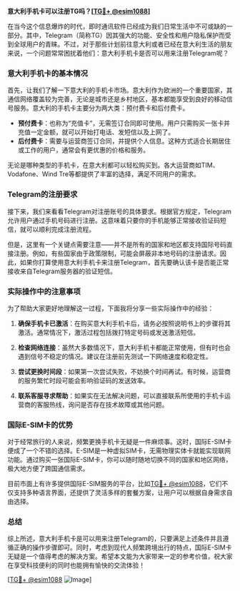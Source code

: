 **意大利手机卡可以注册TG吗？[[TG💪+ @esim1088](https://t.me/s/esim1088)]**

在当今这个信息爆炸的时代，即时通讯软件已经成为我们日常生活中不可或缺的一部分。其中，Telegram（简称TG）因其强大的功能、安全性和用户隐私保护而受到全球用户的青睐。不过，对于那些计划前往意大利或者已经在意大利生活的朋友来说，一个问题常常困扰着他们：意大利手机卡是否可以用来注册Telegram呢？

### 意大利手机卡的基本情况

首先，让我们了解一下意大利的手机卡市场。意大利作为欧洲的一个重要国家，其通信网络覆盖较为完善，无论是城市还是乡村地区，基本都能享受到良好的移动信号服务。意大利的手机卡主要分为两大类：预付费卡和后付费卡。

- **预付费卡**：也称为“充值卡”，无需签订合同即可使用。用户只需购买一张卡并充值一定金额，就可以开始打电话、发短信以及上网了。
- **后付费卡**：需要与运营商签订合同，并提供个人信息。这种方式适合长期居住或工作的用户，通常会有更优惠的价格和服务。

无论是哪种类型的手机卡，在意大利都可以轻松购买到。各大运营商如TIM、Vodafone、Wind Tre等都提供了丰富的选择，满足不同用户的需求。

### Telegram的注册要求

接下来，我们来看看Telegram对注册账号的具体要求。根据官方规定，Telegram允许用户通过手机号码进行注册。这意味着只要你的手机能够正常接收验证码短信，就可以顺利完成注册流程。

但是，这里有一个关键点需要注意——并不是所有的国家和地区都支持国际号码直接注册。例如，有些国家由于政策限制，可能会屏蔽非本地号码的注册请求。因此，如果你打算使用意大利手机卡来注册Telegram，首先要确认该卡是否能正常接收来自Telegram服务器的验证短信。

### 实际操作中的注意事项

为了帮助大家更好地理解这一过程，下面我将分享一些实际操作中的经验：

1. **确保手机卡已激活**：在购买意大利手机卡后，请务必按照说明书上的步骤将其激活。通常情况下，激活过程包括拨打特定号码或发送激活短信。

2. **检查网络连接**：虽然大多数情况下，意大利手机卡都能正常使用，但有时也会遇到信号不稳定的情况。建议在注册前先测试一下网络速度和稳定性。

3. **尝试更换时间段**：如果第一次尝试失败，不妨换个时间再试。有时候，运营商的服务繁忙时段可能会影响验证码的发送效率。

4. **联系客服寻求帮助**：如果实在无法解决问题，可以直接联系所使用的手机卡运营商的客服热线，询问是否存在技术故障或其他问题。

### 国际E-SIM卡的优势

对于经常旅行的人来说，频繁更换手机卡无疑是一件麻烦事。这时，国际E-SIM卡便成了一个不错的选择。E-SIM是一种虚拟SIM卡，无需物理实体卡就能实现联网功能。通过购买一张国际E-SIM卡，你可以随时随地切换不同的国家和地区网络，极大地方便了跨国通信需求。

目前市面上有许多提供国际E-SIM服务的平台，比如[TG💪+ @esim1088](https://t.me/s/esim1088)，它们不仅支持多种语言界面，还提供了灵活多样的套餐方案，让用户可以根据自身需求自由选择。

### 总结

综上所述，意大利手机卡是可以用来注册Telegram的，只要满足上述条件并且遵循正确的操作步骤即可。同时，考虑到现代人频繁跨境出行的特点，国际E-SIM卡无疑是一个值得考虑的解决方案。希望本文能为大家带来一定的参考价值，祝大家在享受科技便利的同时也能拥有愉快的交流体验！

[[TG💪+ @esim1088](https://t.me/s/esim1088) ![Image](https://i.postimg.cc/4NQfJmqS/Snipaste-2025-05-13-00-14-12.png)]